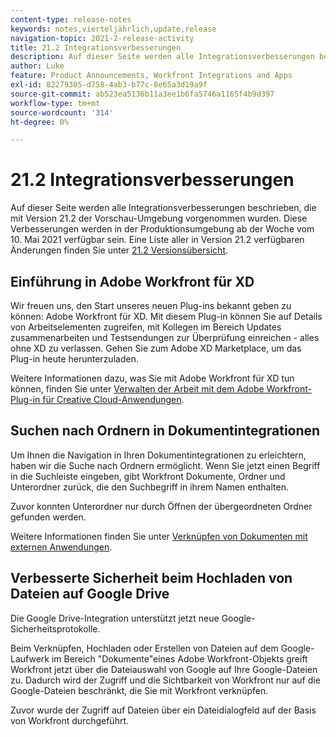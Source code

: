 ```yaml
---
content-type: release-notes
keywords: notes,vierteljährlich,update,release
navigation-topic: 2021-2-release-activity
title: 21.2 Integrationsverbesserungen
description: Auf dieser Seite werden alle Integrationsverbesserungen beschrieben, die mit Version 21.2 der Vorschau-Umgebung vorgenommen wurden. Diese Verbesserungen werden in der Produktionsumgebung ab der Woche vom 10. Mai 2021 verfügbar sein. Eine Liste aller in Version 21.2 verfügbaren Änderungen finden Sie in der Versionshinweise 21.2 .
author: Luke
feature: Product Announcements, Workfront Integrations and Apps
exl-id: 82279305-d758-4ab3-b77c-8e65a3d19a9f
source-git-commit: ab523ea5136b11a3ee1b6fa5746a1165f4b9d397
workflow-type: tm+mt
source-wordcount: '314'
ht-degree: 0%

---
```


# 21.2 Integrationsverbesserungen

Auf dieser Seite werden alle Integrationsverbesserungen beschrieben, die mit Version 21.2 der Vorschau-Umgebung vorgenommen wurden. Diese Verbesserungen werden in der Produktionsumgebung ab der Woche vom 10. Mai 2021 verfügbar sein. Eine Liste aller in Version 21.2 verfügbaren Änderungen finden Sie unter [21.2 Versionsübersicht](../../../product-announcements/product-releases/21.2-release-activity/21-2-release-overview.md).

## Einführung in Adobe Workfront für XD

Wir freuen uns, den Start unseres neuen Plug-ins bekannt geben zu können: Adobe Workfront für XD. Mit diesem Plug-in können Sie auf Details von Arbeitselementen zugreifen, mit Kollegen im Bereich Updates zusammenarbeiten und Testsendungen zur Überprüfung einreichen - alles ohne XD zu verlassen. Gehen Sie zum Adobe XD Marketplace, um das Plug-in heute herunterzuladen.

Weitere Informationen dazu, was Sie mit Adobe Workfront für XD tun können, finden Sie unter [Verwalten der Arbeit mit dem Adobe Workfront-Plug-in für Creative Cloud-Anwendungen](/help/quicksilver/workfront-integrations-and-apps/adobe-workfront-for-creative-cloud/wf-cc-manage-work-toc.md).


## Suchen nach Ordnern in Dokumentintegrationen

Um Ihnen die Navigation in Ihren Dokumentintegrationen zu erleichtern, haben wir die Suche nach Ordnern ermöglicht. Wenn Sie jetzt einen Begriff in die Suchleiste eingeben, gibt Workfront Dokumente, Ordner und Unterordner zurück, die den Suchbegriff in ihrem Namen enthalten.

Zuvor konnten Unterordner nur durch Öffnen der übergeordneten Ordner gefunden werden.

Weitere Informationen finden Sie unter [Verknüpfen von Dokumenten mit externen Anwendungen](../../../documents/adding-documents-to-workfront/link-documents-from-external-apps.md).

## Verbesserte Sicherheit beim Hochladen von Dateien auf Google Drive

Die Google Drive-Integration unterstützt jetzt neue Google-Sicherheitsprotokolle.

Beim Verknüpfen, Hochladen oder Erstellen von Dateien auf dem Google-Laufwerk im Bereich &quot;Dokumente&quot;eines Adobe Workfront-Objekts greift Workfront jetzt über die Dateiauswahl von Google auf Ihre Google-Dateien zu. Dadurch wird der Zugriff und die Sichtbarkeit von Workfront nur auf die Google-Dateien beschränkt, die Sie mit Workfront verknüpfen.

Zuvor wurde der Zugriff auf Dateien über ein Dateidialogfeld auf der Basis von Workfront durchgeführt.

